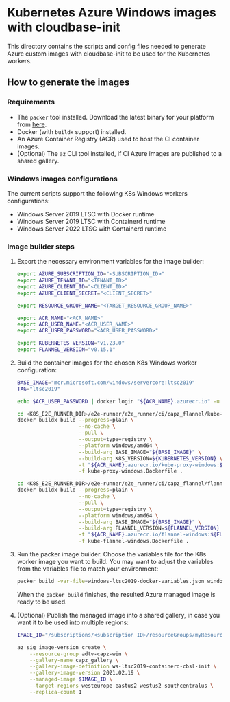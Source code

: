 # Kubernetes Azure Windows images with cloudbase-init

This directory contains the scripts and config files needed to generate Azure custom images with cloudbase-init to be used for the Kubernetes workers.

## How to generate the images

### Requirements

* The `packer` tool installed. Download the latest binary for your platform from [here](https://www.packer.io/downloads).
* Docker (with `buildx` support) installed.
* An Azure Container Registry (ACR) used to host the CI container images.
* (Optional) The `az` CLI tool installed, if CI Azure images are published to a shared gallery.

### Windows images configurations

The current scripts support the following K8s Windows workers configurations:

* Windows Server 2019 LTSC with Docker runtime
* Windows Server 2019 LTSC with Containerd runtime
* Windows Server 2022 LTSC with Containerd runtime

### Image builder steps

1. Export the necessary environment variables for the image builder:

    ```bash
    export AZURE_SUBSCRIPTION_ID="<SUBSCRIPTION_ID>"
    export AZURE_TENANT_ID="<TENANT_ID>"
    export AZURE_CLIENT_ID="<CLIENT_ID>"
    export AZURE_CLIENT_SECRET="<CLIENT_SECRET>"

    export RESOURCE_GROUP_NAME="<TARGET_RESOURCE_GROUP_NAME>"

    export ACR_NAME="<ACR_NAME>"
    export ACR_USER_NAME="<ACR_USER_NAME>"
    export ACR_USER_PASSWORD="<ACR_USER_PASSWORD>"

    export KUBERNETES_VERSION="v1.23.0"
    export FLANNEL_VERSION="v0.15.1"
    ```

2. Build the container images for the chosen K8s Windows worker configuration:

    ```bash
    BASE_IMAGE="mcr.microsoft.com/windows/servercore:ltsc2019"
    TAG="ltsc2019"

    echo $ACR_USER_PASSWORD | docker login "${ACR_NAME}.azurecr.io" -u $ACR_USER_NAME --password-stdin

    cd <K8S_E2E_RUNNER_DIR>/e2e-runner/e2e_runner/ci/capz_flannel/kube-proxy
    docker buildx build --progress=plain \
                        --no-cache \
                        --pull \
                        --output=type=registry \
                        --platform windows/amd64 \
                        --build-arg BASE_IMAGE="${BASE_IMAGE}" \
                        --build-arg K8S_VERSION=${KUBERNETES_VERSION} \
                        -t "${ACR_NAME}.azurecr.io/kube-proxy-windows:${KUBERNETES_VERSION}-windowsservercore-${TAG}" \
                        -f kube-proxy-windows.Dockerfile .

    cd <K8S_E2E_RUNNER_DIR>/e2e-runner/e2e_runner/ci/capz_flannel/flannel
    docker buildx build --progress=plain \
                        --no-cache \
                        --pull \
                        --output=type=registry \
                        --platform windows/amd64 \
                        --build-arg BASE_IMAGE="${BASE_IMAGE}" \
                        --build-arg FLANNEL_VERSION=${FLANNEL_VERSION} \
                        -t "${ACR_NAME}.azurecr.io/flannel-windows:${FLANNEL_VERSION}-windowsservercore-${TAG}" \
                        -f kube-flannel-windows.Dockerfile .
    ```

3. Run the packer image builder. Choose the variables file for the K8s worker image you want to build. You may want to adjust the variables from the variables file to match your environment:

    ```bash
    packer build -var-file=windows-ltsc2019-docker-variables.json windows.json
    ```

    When the `packer build` finishes, the resulted Azure managed image is ready to be used.

4. (Optional) Publish the managed image into a shared gallery, in case you want it to be used into multiple regions:

    ```bash
    IMAGE_ID="/subscriptions/<subscription ID>/resourceGroups/myResourceGroup/providers/Microsoft.Compute/images/myImage"

    az sig image-version create \
        --resource-group adtv-capz-win \
        --gallery-name capz_gallery \
        --gallery-image-definition ws-ltsc2019-containerd-cbsl-init \
        --gallery-image-version 2021.02.19 \
        --managed-image $IMAGE_ID \
        --target-regions westeurope eastus2 westus2 southcentralus \
        --replica-count 1
    ```
